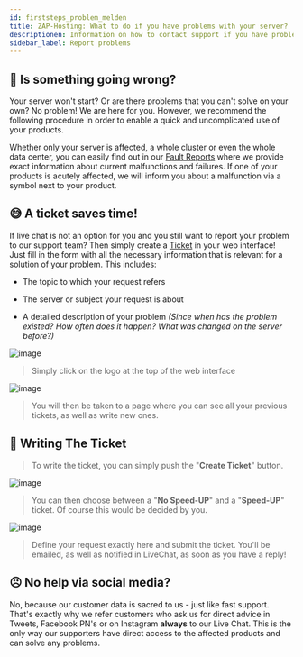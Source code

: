 ```yaml
---
id: firststeps_problem_melden
title: ZAP-Hosting: What to do if you have problems with your server?
descriptionen: Information on how to contact support if you have problems with your ZAP-Hosting server - ZAP-Hosting.com documentation
sidebar_label: Report problems
---
```


## 🤔 Is something going wrong?

Your server won't start? Or are there problems that you can't solve on your own? No problem! We are here for you. However, we recommend the following procedure in order to enable a quick and uncomplicated use of your products.


Whether only your server is affected, a whole cluster or even the whole data center, you can easily find out in our [Fault Reports](https://zap-hosting.com/en/interruption/) where we provide exact information about current malfunctions and failures. If one of your products is acutely affected, we will inform you about a malfunction via a symbol next to your product.


## 😅 A ticket saves time!

If live chat is not an option for you and you still want to report your problem to our support team? Then simply create a [Ticket](https://zap-hosting.com/en/customer/support/) in your web interface! Just fill in the form with all the necessary information that is relevant for a solution of your problem. This includes:

* The topic to which your request refers

* The server or subject your request is about

* A detailed description of your problem *(Since when has the problem existed? How often does it happen? What was changed on the server before?)* 


![image](https://user-images.githubusercontent.com/61953937/159140596-31d99169-0520-47b9-bebc-4181a03331d1.png)

> Simply click on the logo at the top of the web interface

![image](https://user-images.githubusercontent.com/61953937/159140614-a497024c-b6d1-46cd-8aa5-0f3a0a35536f.png)

> You will then be taken to a page where you can see all your previous tickets, as well as write new ones. 

## 📰 Writing The Ticket 

> To write the ticket, you can simply push the "**Create Ticket**" button. 

![image](https://user-images.githubusercontent.com/61953937/159140649-80cffed5-757e-43f9-a0e2-588a7846e82c.png)

> You can then choose between a "**No Speed-UP**" and a "**Speed-UP**" ticket. Of course this would be decided by you. 

![image](https://user-images.githubusercontent.com/61953937/159140646-2389853a-22f1-4fcb-9882-aa5e37dececf.png)

> Define your request exactly here and submit the ticket. You'll be emailed, as well as notified in LiveChat, as soon as you have a reply!

## ☹️ No help via social media?

No, because our customer data is sacred to us - just like fast support. That's exactly why we refer customers who ask us for direct advice in Tweets, Facebook PN's or on Instagram **always** to our Live Chat. This is the only way our supporters have direct access to the affected products and can solve any problems. 
